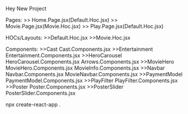 Hey New Project

Pages:
    >> Home.Page.jsx(Default.Hoc.jsx)
    >> Movie.Page.jsx(Movie.Hoc.jsx)
    >> Play.Page.jsx(Default.Hoc.jsx)

HOCs/Layouts:
    >>Default.Hoc.jsx
    >>Movie.Hoc.jsx

Components:
    >>Cast              Cast.Components.jsx
    >>Entertainment     Entertainment.Components.jsx
    >>HeroCarousel      HeroCarousel.Components.jsx
                        Arrows.Components.jsx
    >>MovieHero         MovieHero.Components.jsx
                        MovieInfo.Components.jsx
    >>Navbar            Navbar.Components.jsx
                        MovieNavbar.Components.jsx
    >>PaymentModel      PaymentModel.Components.jsx
    >>PlayFilter        PlayFilter.Components.jsx
    >>Poster            Poster.Components.jsx
    >>PosterSlider      PosterSlider.Components.jsx

npx create-react-app .